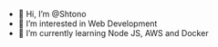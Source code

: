 - 👋 Hi, I’m @Shtono
- 👀 I’m interested in Web Development
- 🌱 I’m currently learning Node JS, AWS and Docker

<!---
### 📫 How to reach me 
* Email: shtonojs@gmail.com
* Linkedin: https://www.linkedin.com/in/shtono-kuzmanov-4b8582210/
--->
<!---
Shtono/Shtono is a ✨ special ✨ repository because its `README.md` (this file) appears on your GitHub profile.
You can click the Preview link to take a look at your changes.
--->
